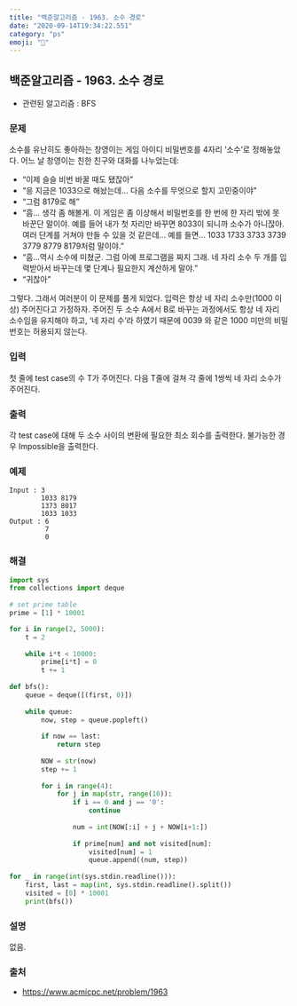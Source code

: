 ```yaml
---
title: "백준알고리즘 - 1963. 소수 경로"
date: "2020-09-14T19:34:22.551"
category: "ps"
emoji: "🌄"
---
```


## 백준알고리즘 - 1963. 소수 경로

- 관련된 알고리즘 : BFS

### 문제

소수를 유난히도 좋아하는 창영이는 게임 아이디 비밀번호를 4자리 ‘소수’로 정해놓았다. 어느 날 창영이는 친한 친구와 대화를 나누었는데:

- “이제 슬슬 비번 바꿀 때도 됐잖아”
- “응 지금은 1033으로 해놨는데... 다음 소수를 무엇으로 할지 고민중이야"
- “그럼 8179로 해”
- “흠... 생각 좀 해볼게. 이 게임은 좀 이상해서 비밀번호를 한 번에 한 자리 밖에 못 바꾼단 말이야. 예를 들어 내가 첫 자리만 바꾸면 8033이 되니까 소수가 아니잖아. 여러 단계를 거쳐야 만들 수 있을 것 같은데... 예를 들면... 1033 1733 3733 3739 3779 8779 8179처럼 말이야.”
- “흠...역시 소수에 미쳤군. 그럼 아예 프로그램을 짜지 그래. 네 자리 소수 두 개를 입력받아서 바꾸는데 몇 단계나 필요한지 계산하게 말야.”
- “귀찮아”

그렇다. 그래서 여러분이 이 문제를 풀게 되었다. 입력은 항상 네 자리 소수만(1000 이상) 주어진다고 가정하자. 주어진 두 소수 A에서 B로 바꾸는 과정에서도 항상 네 자리 소수임을 유지해야 하고, ‘네 자리 수’라 하였기 때문에 0039 와 같은 1000 미만의 비밀번호는 허용되지 않는다.

### 입력

첫 줄에 test case의 수 T가 주어진다. 다음 T줄에 걸쳐 각 줄에 1쌍씩 네 자리 소수가 주어진다.

### 출력

각 test case에 대해 두 소수 사이의 변환에 필요한 최소 회수를 출력한다. 불가능한 경우 Impossible을 출력한다.

### 예제

```
Input : 3
        1033 8179
        1373 8017
        1033 1033
Output : 6
         7
         0
```

### 해결

```python
import sys
from collections import deque
 
# set prime table
prime = [1] * 10001

for i in range(2, 5000):
    t = 2
    
    while i*t < 10000:
        prime[i*t] = 0
        t += 1
 
def bfs():
    queue = deque([(first, 0)])
    
    while queue:
        now, step = queue.popleft()
        
        if now == last:
            return step
        
        NOW = str(now)
        step += 1
        
        for i in range(4):
            for j in map(str, range(10)):
                if i == 0 and j == '0':
                    continue
                    
                num = int(NOW[:i] + j + NOW[i+1:])
                
                if prime[num] and not visited[num]:
                    visited[num] = 1
                    queue.append((num, step))
 
for _ in range(int(sys.stdin.readline())):
    first, last = map(int, sys.stdin.readline().split())
    visited = [0] * 10001
    print(bfs())
```

### 설명

없음.

### 출처

- https://www.acmicpc.net/problem/1963